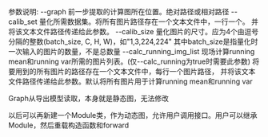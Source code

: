 参数说明:
--graph             前一步提取的计算图所在位置。绝对路径或相对路径
--calib_set         量化所需数据集。将所有图片路径存在一个文本文件中，一行一个。
                    并将该文本文件路径传递给此参数。
--calib_size        量化图片的尺寸。应为4个由逗号分隔的整数(batch_size, C, H, W)，如"1,3,224,224"
                    其中batch_size是指量化时一次输入的图片的数量，不是总数量
--calc_running_img_list     现场计算running mean和running var所需的图片列表。(仅--calc_running为true时需要此参数)
                            将要用到的所有图片的路径存在一个文本文件中，每行一个图片路径，
                            并将该文本文件路径传递给此参数。默认将所有图片用于计算running mean和running var



Graph从导出模型读取，本身就是静态图，无法修改

以后可以再新建一个Module类，作为动态图，允许用户调用接口。用户可以继承Module，然后重载构造函数和forward